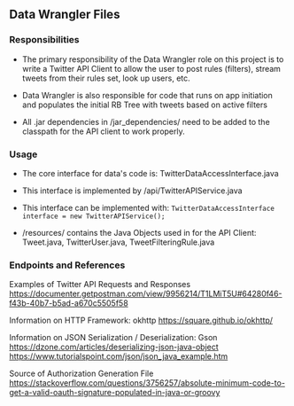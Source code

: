 ## Data Wrangler Files 

### Responsibilities
- The primary responsibility of the Data Wrangler role on this project is to write a Twitter API Client to allow the user
to post rules (filters), stream tweets from their rules set, look up users, etc. 

- Data Wrangler is also responsible for code that runs on app initiation and populates the initial RB Tree with tweets 
based on active filters

- All .jar dependencies in /jar_dependencies/ need to be added to the classpath for the API client to work properly.

### Usage
- The core interface for data's code is: TwitterDataAccessInterface.java
- This interface is implemented by /api/TwitterAPIService.java

- This interface can be implemented with:
`TwitterDataAccessInterface interface = new TwitterAPIService();`

- /resources/ contains the Java Objects used in for the API Client: Tweet.java, TwitterUser.java, TweetFilteringRule.java

### Endpoints and References

Examples of Twitter API Requests and Responses
https://documenter.getpostman.com/view/9956214/T1LMiT5U#64280f46-f43b-40b7-b5ad-a670c5505f58

Information on HTTP Framework: okhttp
https://square.github.io/okhttp/

Information on JSON Serialization / Deserialization: Gson
https://dzone.com/articles/deserializing-json-java-object
https://www.tutorialspoint.com/json/json_java_example.htm

Source of Authorization Generation File
https://stackoverflow.com/questions/3756257/absolute-minimum-code-to-get-a-valid-oauth-signature-populated-in-java-or-groovy

